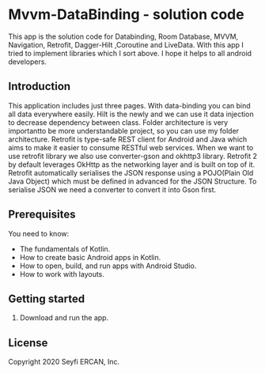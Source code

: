 Mvvm-DataBinding - solution code
=======================================

This app is the solution code for Databinding, Room Database, MVVM, Navigation, Retrofit,
Dagger-Hilt ,Coroutine and LiveData. With this app I tried to implement libraries which I sort above.
I hope it helps to all android developers.

Introduction
------------

This application includes just three pages. With data-binding you can bind all data everywhere
easily. Hilt is the newly and we can use it data injection to decrease dependency between class.
Folder architecture is very importantto be more understandable project, so you can use my folder architecture.
Retrofit is type-safe REST client for Android and Java which aims to make it easier to consume RESTful web services.
When we want to use retrofit library we also use converter-gson and okhttp3 library. Retrofit 2 by default
leverages OkHttp as the networking layer and is built on top of it. Retrofit automatically serialises
the JSON response using a POJO(Plain Old Java Object) which must be defined in advanced for the JSON
Structure. To serialise JSON we need a converter to convert it into Gson first.

Prerequisites
-------------

You need to know:
- The fundamentals of Kotlin.
- How to create basic Android apps in Kotlin.
- How to open, build, and run apps with Android Studio.
- How to work with layouts.

Getting started
---------------

1. Download and run the app.

License
-------

Copyright 2020 Seyfi ERCAN, Inc.
